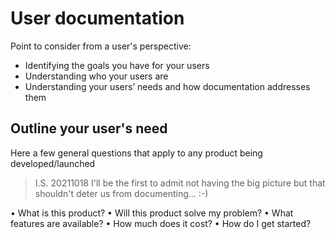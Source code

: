 # User documentation

Point to consider from a user's perspective:
- Identifying the goals you have for your users
- Understanding who your users are
-  Understanding your users’ needs and how
documentation addresses them

## Outline your user's need

Here a few general questions that apply to any product being developed/launched

>I.S. 20211018 I'll be the first to admit not having the big picture but that shouldn't deter us from documenting... :-)

• What is this product?
• Will this product solve my problem?
• What features are available?
• How much does it cost?
• How do I get started?

